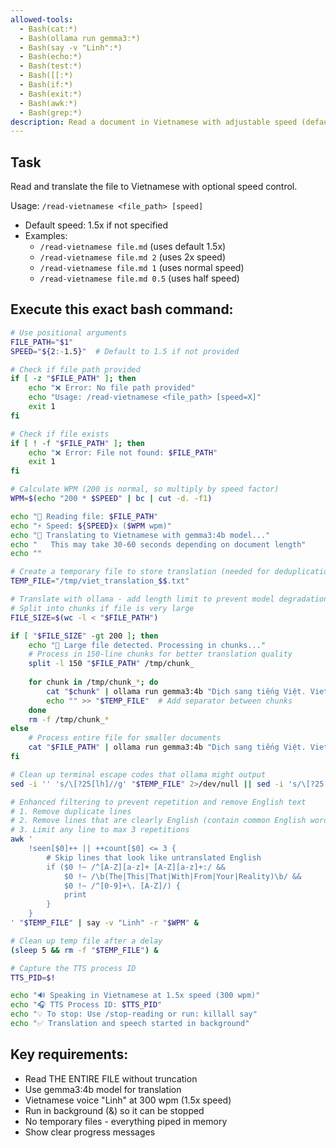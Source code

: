 ```yaml
---
allowed-tools:
  - Bash(cat:*)
  - Bash(ollama run gemma3:*)
  - Bash(say -v "Linh":*)
  - Bash(echo:*)
  - Bash(test:*)
  - Bash([[:*)
  - Bash(if:*)
  - Bash(exit:*)
  - Bash(awk:*)
  - Bash(grep:*)
description: Read a document in Vietnamese with adjustable speed (default 1.5x)
---
```


## Task

Read and translate the file to Vietnamese with optional speed control.

Usage: `/read-vietnamese <file_path> [speed]`
- Default speed: 1.5x if not specified
- Examples: 
  - `/read-vietnamese file.md` (uses default 1.5x)
  - `/read-vietnamese file.md 2` (uses 2x speed)
  - `/read-vietnamese file.md 1` (uses normal speed)
  - `/read-vietnamese file.md 0.5` (uses half speed)

## Execute this exact bash command:

```bash
# Use positional arguments
FILE_PATH="$1"
SPEED="${2:-1.5}"  # Default to 1.5 if not provided

# Check if file path provided
if [ -z "$FILE_PATH" ]; then
    echo "❌ Error: No file path provided"
    echo "Usage: /read-vietnamese <file_path> [speed=X]"
    exit 1
fi

# Check if file exists
if [ ! -f "$FILE_PATH" ]; then
    echo "❌ Error: File not found: $FILE_PATH"
    exit 1
fi

# Calculate WPM (200 is normal, so multiply by speed factor)
WPM=$(echo "200 * $SPEED" | bc | cut -d. -f1)

echo "📖 Reading file: $FILE_PATH"
echo "⚡ Speed: ${SPEED}x ($WPM wpm)"
echo "🔄 Translating to Vietnamese with gemma3:4b model..."
echo "   This may take 30-60 seconds depending on document length"
echo ""

# Create a temporary file to store translation (needed for deduplication)
TEMP_FILE="/tmp/viet_translation_$$.txt"

# Translate with ollama - add length limit to prevent model degradation
# Split into chunks if file is very large
FILE_SIZE=$(wc -l < "$FILE_PATH")

if [ "$FILE_SIZE" -gt 200 ]; then
    echo "📄 Large file detected. Processing in chunks..."
    # Process in 150-line chunks for better translation quality
    split -l 150 "$FILE_PATH" /tmp/chunk_
    
    for chunk in /tmp/chunk_*; do
        cat "$chunk" | ollama run gemma3:4b "Dịch sang tiếng Việt. Vietnamese only:" 2>/dev/null >> "$TEMP_FILE"
        echo "" >> "$TEMP_FILE"  # Add separator between chunks
    done
    rm -f /tmp/chunk_*
else
    # Process entire file for smaller documents
    cat "$FILE_PATH" | ollama run gemma3:4b "Dịch sang tiếng Việt. Vietnamese only:" 2>/dev/null > "$TEMP_FILE"
fi

# Clean up terminal escape codes that ollama might output
sed -i '' 's/\[?25[lh]//g' "$TEMP_FILE" 2>/dev/null || sed -i 's/\[?25[lh]//g' "$TEMP_FILE"

# Enhanced filtering to prevent repetition and remove English text
# 1. Remove duplicate lines
# 2. Remove lines that are clearly English (contain common English words)
# 3. Limit any line to max 3 repetitions
awk '
    !seen[$0]++ || ++count[$0] <= 3 {
        # Skip lines that look like untranslated English
        if ($0 !~ /^[A-Z][a-z]+ [A-Z][a-z]+:/ && 
            $0 !~ /\b(The|This|That|With|From|Your|Reality)\b/ &&
            $0 !~ /^[0-9]+\. [A-Z]/) {
            print
        }
    }
' "$TEMP_FILE" | say -v "Linh" -r "$WPM" &

# Clean up temp file after a delay
(sleep 5 && rm -f "$TEMP_FILE") &

# Capture the TTS process ID
TTS_PID=$!

echo "🔊 Speaking in Vietnamese at 1.5x speed (300 wpm)"
echo "🎧 TTS Process ID: $TTS_PID"
echo "💡 To stop: Use /stop-reading or run: killall say"
echo "✅ Translation and speech started in background"
```

## Key requirements:
- Read THE ENTIRE FILE without truncation
- Use gemma3:4b model for translation
- Vietnamese voice "Linh" at 300 wpm (1.5x speed)
- Run in background (&) so it can be stopped
- No temporary files - everything piped in memory
- Show clear progress messages
